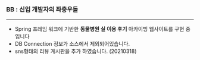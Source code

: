 ### BB : 신입 개발자의 좌충우돌
----------------------------------------------------

+ Spring 프레임 워크에 기반한 **동물병원 실 이용 후기** 아카이빙 웹사이트를 구현 중입니다<br>
+ DB Connection 정보가 소스에서 제외되어있습니다.<br>
+ sns형태의 리뷰 게시판을 추가 하였습니다. (20210318)
